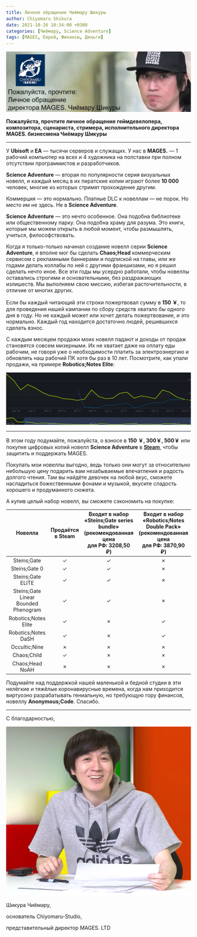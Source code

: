 ```yaml
---
title: Личное обращение Чиёмару Шикуры
author: Chiyomaru Shikura
date: 2021-10-26 10:34:00 +0300
categories: [Чиёмару, Science Adventure]
tags: [MAGES, Еврей, Финансы, Деньги]
---
```


![SPOILER_unknown (2)](/banner.png)

**Пожалуйста, прочтите личное обращение геймдевелопера, композитора, сценариста, стримера, исполнительного директора MAGES. бизнесмена Чиёмару Шикуры**

------

У **Ubisoft** и **EA** — тысячи серверов и служащих. У нас в **MAGES.** — 1 рабочий компьютер на всех и 4 художника на полставки при полном отсутствии программистов и разработчиков.

**Science Adventure** — вторая по популярности серия визуальных новелл, и каждый месяц в их пиратские копии играют более **10 000** человек, многие из которых стримят прохождение другим.

Коммерция — это нормально. Платные DLC к новеллам — не порок. Но место им не здесь. Не в **Science Adventure**.

**Science Adventure** — это нечто особенное. Она подобна библиотеке или общественному парку. Она подобна храму для разума. Это книги, которые мы можем открыть в любой момент, чтобы размышлять, учиться, философствовать.

Когда я только-только начинал создание новелл серии **Science Adventure**, я вполне мог бы сделать **Chaos;Head** коммерческим сервисом с рекламными баннерами и подпиской на главы, или же годами делать коллабы по ней с другими франшизами, но я решил сделать нечто иное. Все эти годы мы усердно работали, чтобы новеллы оставались строгими и основательными, без раздражающих излишеств. Мы выполняем свою миссию, избегая расточительности, в отличие от многих других.

Если бы каждый читающий эти строки пожертвовал сумму в **150 ￥**, то для проведения нашей кампании по сбору средств хватало бы одного дня в году. Но не каждый может или хочет делать пожертвование, и это нормально. Каждый год находится достаточно людей, решившихся сделать взнос.

С каждым месяцем продажи моих новелл падают и доходы от продаж становятся совсем мизерными. Их не хватает даже на оплату еды рабочим, не говоря уже о необходимости  платить за электроэнергию и обновлять наш рабочий ПК хотя бы раз в 10 лет. Посмотрите, как упали продажи, на примере **Robotics;Notes Elite**:

![steamchart](/steamchart.png)

------

В этом году подумайте, пожалуйста, о взносе в **150 ￥, 300￥, 500￥** или покупке цифровых копий новелл **Science Adventure** в [**Steam**](https://store.steampowered.com/curator/34514991-Science-Adventure-Series/), чтобы защитить и поддержать MAGES.

Покупать мои новеллы выгодно, ведь только они могут за относительно небольшую цену подарить вам незабываемые впечатления и радость долгого чтения. Там вы найдёте девочек на любой вкус, сможете насладиться божественными фонами и музыкой, вкусите сладость хорошего и продуманного сюжета. 

А купив целый набор новелл, вы сможете сэкономить на покупке:

|                  Новелла                  | Продаётся<br />в Steam | Входит в набор<br />«Steins;Gate series bundle»<br />(рекомендованная цена<br />для РФ: 3208,50 ₽) | Входит в набор<br />«Robotics;Notes Double Pack»<br /> (рекомендованная цена<br />для РФ: 3870,90 ₽) |
| :---------------------------------------: | :--------------------: | :----------------------------------------------------------: | :----------------------------------------------------------: |
|                Steins;Gate                |           ✓            |                              ✓                               |                              ✗                               |
|               Steins;Gate 0               |           ✓            |                              ✓                               |                              ✗                               |
|          Steins;Gate<br />ELITE           |           ✓            |                              ✓                               |                              ✗                               |
| Steins;Gate Linear<br />Bounded Phenogram |           ✓            |                              ✓                               |                              ✗                               |
|         Robotics;Notes<br />Elite         |           ✓            |                              ✗                               |                              ✓                               |
|         Robotics;Notes<br />DaSH          |           ✓            |                              ✗                               |                              ✓                               |
|               Occultic;Nine               |           ✗            |                              ✗                               |                              ✗                               |
|                Chaos;Child                |           ✓            |                              ✗                               |                              ✗                               |
|           Chaos;Head<br />NoAH            |           ✗            |                              ✗                               |                              ✗                               |

Подумайте над поддержкой нашей маленькой и бедной студии в эти нелёгкие и тяжёлые коронавирусные времена, когда нам приходится виртуозно разрабатывать гениальную, но требующую гору финансов, новеллу **Anonymous;Code**. Спасибо.

------

С благодарностью,

![jacky_chan](/jacky_chan.png)

Шикура Чиёмару,

основатель Chiyomaru-Studio,

представительный директор MAGES. LTD
